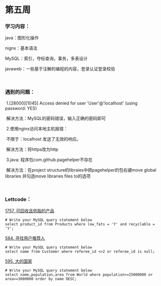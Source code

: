 # 第五周

### 学习内容：

java：图形化操作

nignx：基本语法

MySQL：索引，夺标查询，事务，多表设计

javaweb：一些基于注解的编程的内容，登录认证登录校验

​				

### 遇到的问题：

​				1.[28000][1045] Access denied for user 'User'@'localhost' (using password: YES)

​				解决方法：MySQL的密码错误，输入正确的密码即可

​				2.使用nginx访问本地主机报错：

​					不限于：localhost 发送了无效的响应。

​				解决方法：将https改为http

​				3.java: 程序包com.github.pagehelper不存在

​				解决方法：在project structure的libraies中把pagehelper的包右键move global libraries 并勾选move libraries files to的选项

​									

### Lettcode：

[1757. 可回收且低脂的产品](https://leetcode.cn/problems/recyclable-and-low-fat-products/)

```mysql
# Write your MySQL query statement below
select product_id from Products where low_fats = 'Y' and recyclable = 'Y';
```

[584. 寻找用户推荐人](https://leetcode.cn/problems/find-customer-referee/)

```mysql
# Write your MySQL query statement below
select name from Customer where referee_id <>2 or referee_id is null;
```

[595. 大的国家](https://leetcode.cn/problems/big-countries/)

```mysql
# Write your MySQL query statement below
select name,population,area from World where population>=25000000 or area>=3000000 order by name DESC;
```

